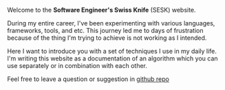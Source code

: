  
Welcome to the **Software Engineer's Swiss Knife** (SESK) website.

During my entire career, I've been experimenting with various languages,
frameworks, tools, and etc. This journey led me to days of frustration
because of the thing I'm trying to achieve is not working as I intended.

Here I want to introduce you with a set of techniques I use in my daily
life. I'm writing this website as a documentation of an algorithm which you can
use separately or in combination with each other.

Feel free to leave a question or suggestion in [github repo](https://github.com/shakhzodme/sesk)